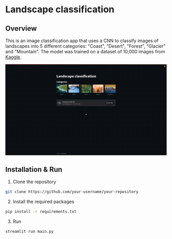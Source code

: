 # Landscape classification

## Overview

This is an image classification app that uses a CNN to classify images of landscapes into 5 different categories: "Coast", "Desert", "Forest", "Glacier" and "Mountain". The model was trained on a dataset of 10,000 images from [Kaggle](https://www.kaggle.com/datasets/utkarshsaxenadn/landscape-recognition-image-dataset-12k-images?datasetId=2707450&sortBy=voteCount).

![app usage](./readme/presentation.gif)

## Installation & Run

1. Clone the repository
```sh
git clone https://github.com/your-username/your-repository
```
2. Install the required packages
```sh
pip install -r requirements.txt
```
3. Run
```sh
streamlit run main.py
```
